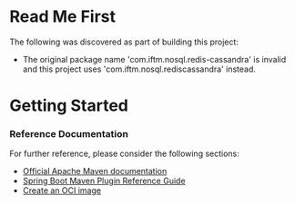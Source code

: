 # Read Me First
The following was discovered as part of building this project:

* The original package name 'com.iftm.nosql.redis-cassandra' is invalid and this project uses 'com.iftm.nosql.rediscassandra' instead.

# Getting Started

### Reference Documentation
For further reference, please consider the following sections:

* [Official Apache Maven documentation](https://maven.apache.org/guides/index.html)
* [Spring Boot Maven Plugin Reference Guide](https://docs.spring.io/spring-boot/docs/3.2.0/maven-plugin/reference/html/)
* [Create an OCI image](https://docs.spring.io/spring-boot/docs/3.2.0/maven-plugin/reference/html/#build-image)

